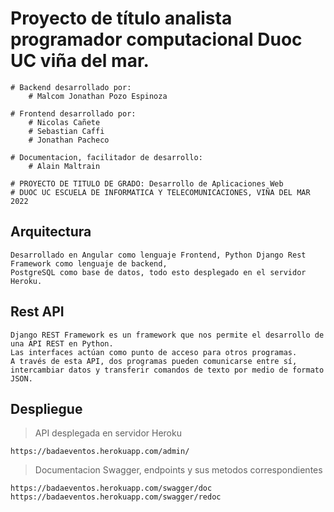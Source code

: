 # Proyecto de título analista programador computacional Duoc UC viña del mar.
```
# Backend desarrollado por: 
    # Malcom Jonathan Pozo Espinoza

# Frontend desarrollado por: 
    # Nicolas Cañete
    # Sebastian Caffi
    # Jonathan Pacheco

# Documentacion, facilitador de desarrollo: 
    # Alain Maltrain

# PROYECTO DE TITULO DE GRADO: Desarrollo de Aplicaciones Web
# DUOC UC ESCUELA DE INFORMATICA Y TELECOMUNICACIONES, VIÑA DEL MAR 2022
```

## Arquitectura
```
Desarrollado en Angular como lenguaje Frontend, Python Django Rest Framework como lenguaje de backend, 
PostgreSQL como base de datos, todo esto desplegado en el servidor Heroku.
```

## Rest API
```
Django REST Framework es un framework que nos permite el desarrollo de una API REST en Python. 
Las interfaces actúan como punto de acceso para otros programas. 
A través de esta API, dos programas pueden comunicarse entre sí, intercambiar datos y transferir comandos de texto por medio de formato JSON.
```

## Despliegue
>API desplegada en servidor Heroku
```
https://badaeventos.herokuapp.com/admin/
```

>Documentacion Swagger, endpoints y sus metodos correspondientes
```
https://badaeventos.herokuapp.com/swagger/doc
https://badaeventos.herokuapp.com/swagger/redoc
```

